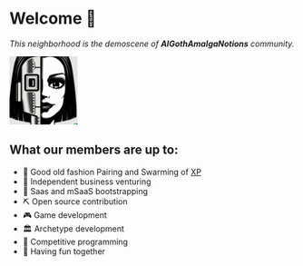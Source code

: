 # Welcome 👋

_This neighborhood is the demoscene of **AlGothAmaIgaNotions** community._

<img src="https://github.com/Gotham-Village/.github/blob/main/profile/AlGothAmaIgaNotions.png" width="120" height="120" alt="AGAIN community logo">

## What our members are up to:

- 👯  Good old fashion Pairing and Swarming of [XP](https://en.wikipedia.org/wiki/Extreme_programming)
- 🙋‍ Independent business venturing
- 🥾  Saas and mSaaS bootstrapping
- ⛏️ Open source contribution
- 🎮  Game development
- 🏛️ Archetype development
- 🧙  Competitive programming
- 🥳  Having fun together